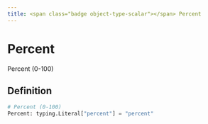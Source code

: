 ```yaml
---
title: <span class="badge object-type-scalar"></span> Percent
---
```

# <span class="badge object-type-scalar"></span> Percent

Percent (0-100)

## Definition

```python
# Percent (0-100)
Percent: typing.Literal["percent"] = "percent"
```
